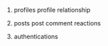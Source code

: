 1. profiles
    profile
    relationship
    

2. posts
    post
    comment
    reactions

3. authentications 